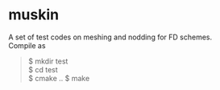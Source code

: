 # muskin

A set of test codes on meshing and nodding for FD schemes.  
Compile as
> $ mkdir test  
> $ cd test  
> $ cmake ..
> $ make

